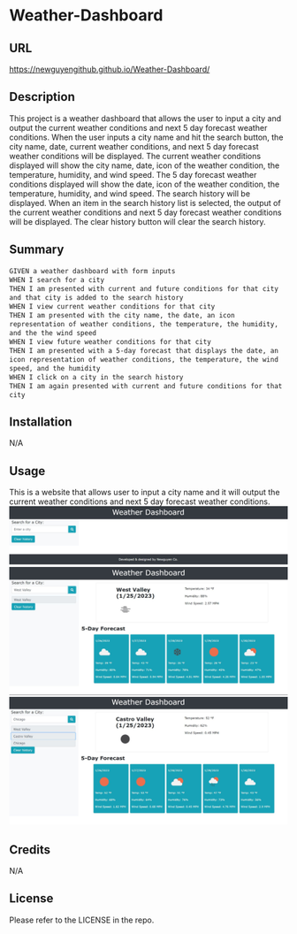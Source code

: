 # Weather-Dashboard

## URL
https://newguyengithub.github.io/Weather-Dashboard/

## Description

This project is a weather dashboard that allows the user to input a city and output the current weather conditions and next 5 day forecast weather conditions.
When the user inputs a city name and hit the search button, the city name, date, current weather conditions, and next 5 day forecast weather conditions will be displayed.
The current weather conditions displayed will show the city name, date, icon of the weather condition, the temperature, humidity, and wind speed.
The 5 day forecast weather conditions displayed will show the date, icon of the weather condition, the temperature, humidity, and wind speed.
The search history will be displayed. 
When an item in the search history list is selected, the output of the current weather conditions and next 5 day forecast weather conditions will be displayed.
The clear history button will clear the search history.

## Summary

```
GIVEN a weather dashboard with form inputs
WHEN I search for a city
THEN I am presented with current and future conditions for that city and that city is added to the search history
WHEN I view current weather conditions for that city
THEN I am presented with the city name, the date, an icon representation of weather conditions, the temperature, the humidity, and the the wind speed
WHEN I view future weather conditions for that city
THEN I am presented with a 5-day forecast that displays the date, an icon representation of weather conditions, the temperature, the wind speed, and the humidity
WHEN I click on a city in the search history
THEN I am again presented with current and future conditions for that city
```

## Installation

N/A

## Usage

This is a website that allows user to input a city name and it will output the current weather conditions and next 5 day forecast weather conditions.
![Weather-Dashboard-Main-Screen](assets/demo/Weather-Dashboard-Main-Screen.JPG)
![Weather-Dashboard-Main-Screen](assets/demo/Weather-Dashboard-Search-City.JPG)
![Weather-Dashboard-Main-Screen](assets/demo/Weather-Dashboard-Search-History.JPG)

## Credits

N/A

## License

Please refer to the LICENSE in the repo.
